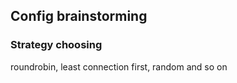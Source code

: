 ## Config brainstorming

### Strategy choosing
roundrobin, least connection first, random and so on
